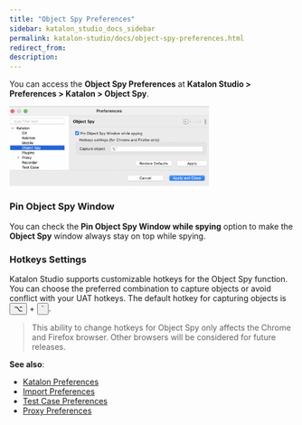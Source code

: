 ```yaml
---
title: "Object Spy Preferences" 
sidebar: katalon_studio_docs_sidebar
permalink: katalon-studio/docs/object-spy-preferences.html 
redirect_from:
description: 
---
```


You can access the **Object Spy Preferences** at **Katalon Studio > Preferences > Katalon > Object Spy**.

   <img src="https://github.com/katalon-studio/docs-images/raw/master/katalon-studio/docs/object-spy-preferences/object-spy.png" width="70%" alt="Object spy preferences">

### Pin Object Spy Window

You can check the **Pin Object Spy Window while spying** option to make the **Object Spy** window always stay on top while spying.

### Hotkeys Settings

Katalon Studio supports customizable hotkeys for the Object Spy function. You can choose the preferred combination to capture objects or avoid conflict with your UAT hotkeys. The default hotkey for capturing objects is <button>⌥</button> + <button>`</button>.

> This ability to change hotkeys for Object Spy only affects the Chrome and Firefox browser. Other browsers will be considered for future releases.

**See also**:

- [Katalon Preferences](https://docs.katalon.com/katalon-studio/docs/katalon-studio-preferences.html)
- [Import Preferences](https://docs.katalon.com/katalon-studio/docs/import-preferences.html)
- [Test Case Preferences](https://docs.katalon.com/katalon-studio/docs/test-case-preferences.html)
- [Proxy Preferences](https://docs.katalon.com/katalon-studio/docs/proxy-preferences.html)
